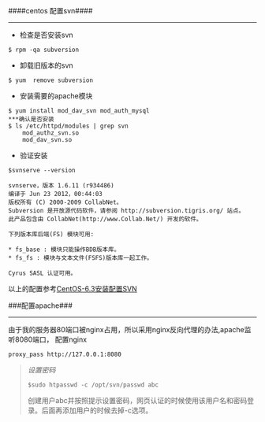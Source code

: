 ####centos 配置svn####
***

* 检查是否安装svn
```
$ rpm -qa subversion
```

* 卸载旧版本的svn
```
$ yum  remove subversion
```

* 安装需要的apache模块
```
$ yum install mod_dav_svn mod_auth_mysql
***确认是否安装
$ ls /etc/httpd/modules | grep svn
	mod_authz_svn.so
	mod_dav_svn.so
```

* 验证安装
```
$svnserve --version

svnserve，版本 1.6.11 (r934486)
编译于 Jun 23 2012，00:44:03
版权所有 (C) 2000-2009 CollabNet。 
Subversion 是开放源代码软件，请参阅 http://subversion.tigris.org/ 站点。 
此产品包含由 CollabNet(http://www.Collab.Net/) 开发的软件。

下列版本库后端(FS) 模块可用:

* fs_base : 模块只能操作BDB版本库。 
* fs_fs : 模块与文本文件(FSFS)版本库一起工作。

Cyrus SASL 认证可用。
```
以上的配置参考[CentOS-6.3安装配置SVN](http://my.oschina.net/junn/blog/164041)

###配置apache###
***
由于我的服务器80端口被nginx占用，所以采用nginx反向代理的办法,apache监听8080端口，
配置nginx 
```
proxy_pass http://127.0.0.1:8080
```

> *设置密码*
> ```
> $sudo htpasswd -c /opt/svn/passwd abc
> ```
> 创建用户abc并按照提示设置密码，网页认证的时候使用该用户名和密码登录。后面再添加用户的时候去掉-c选项。


